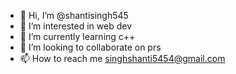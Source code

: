 - 👋 Hi, I’m @shantisingh545
- 👀 I’m interested in web dev
- 🌱 I’m currently learning c++
- 💞️ I’m looking to collaborate on prs
- 📫 How to reach me singhshanti5454@gmail.com

<!---
shantisingh545/shantisingh545 is a ✨ special ✨ repository because its `README.md` (this file) appears on your GitHub profile.
You can click the Preview link to take a look at your changes.
--->
